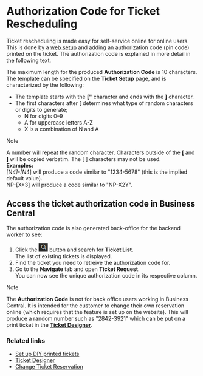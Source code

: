 
# Authorization Code for Ticket Rescheduling

Ticket rescheduling is made easy for self-service online for online users.  
This is done by a [web setup](../howto/ChangeTicketReservation.md) and adding an authorization code (pin code) printed on the ticket. The authorization code is explained in more detail in the following text.

The maximum length for the produced **Authorization Code** is 10 characters. The template can be specified on the **Ticket Setup** page, and is characterized by the following:  

- The template starts with the **["** character and ends with the **]** character.  
- The first characters after **[** determines what type of random characters or digits to generate;  
    - N for digits 0–9  
    - A for uppercase letters A-Z        
    - X is a combination of N and A  

> [!NOTE]
> A number will repeat the random character. Characters outside of the **[** and **]** will be copied verbatim. The [ ] characters may not be used.     
       **Examples:**     
[N*4]-[N*4] will produce a code similar to "1234-5678" (this is the implied default value).  
NP-[X*3] will produce a code similar to "NP-X2Y".  

## Access the ticket authorization code in Business Central

The authorization code is also generated back-office for the backend worker to see:

1. Click the ![Lightbulb that opens the Tell Me feature](../../../images/Icons/Lightbulb_icon.png "Tell Me what you want to do") button and search for **Ticket List**.     
   The list of existing tickets is displayed.  
2. Find the ticket you need to retreive the authorization code for.
3. Go to the **Navigate** tab and open **Ticket Request**.         
   You can now see the unique authorization code in its respective column. 

>[!NOTE]
> The **Authorization Code** is not for back office users working in Business Central. It is intended for the customer to change their own reservation online (which requires that the feature is set up on the website). This will produce a random number such as "2842-3921" which can be put on a print ticket in the [**Ticket Designer**](../tutorial/TicketDesigner.md). 
### Related links

- [Set up DIY printed tickets](../howto/SetUpDIYPrintedTicket.md)  
- [Ticket Designer](../tutorial/TicketDesigner.md) 
- [Change Ticket Reservation](../howto/ChangeTicketReservation.md)